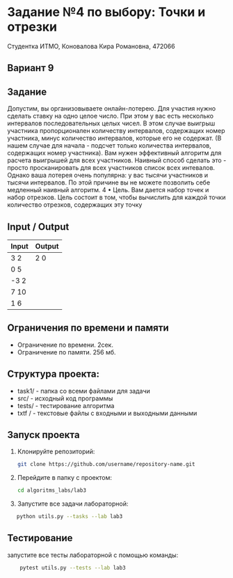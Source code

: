 Задание №4 по выбору: Точки и отрезки
====
Студентка ИТМО, Коновалова Кира Романовна, 472066

Вариант 9
----

Задание
---
Допустим, вы организовываете онлайн-лотерею. Для участия нужно сделать ставку на одно целое число. При этом у вас есть несколько интервалов последовательных целых чисел. В этом случае выигрыш участника пропорционален количеству интервалов, содержащих номер участника, минус количество интервалов, которые его не содержат. (В нашем случае для начала - подсчет только количества интервалов, содержащих номер участника). Вам нужен эффективный алгоритм для расчета выигрышей для всех участников. Наивный способ сделать это - просто просканировать для всех участников список всех интевалов. Однако ваша лотерея очень популярна: у вас тысячи участников и тысячи интервалов. По этой причине вы не можете позволить себе медленный наивный алгоритм. 4 • Цель. Вам дается набор точек и набор отрезков. Цель состоит в том, чтобы вычислить для каждой точки количество отрезков, содержащих эту точку


Input / Output
----

| Input | Output |
|-------|--------|
| 3 2   | 2 0    |
| 0 5   |        |
 | -3 2  |        |
| 7 10  |        |
| 1 6   |        |


## Ограничения по времени и памяти

- Ограничение по времени. 2сек.
- Ограничение по памяти. 256 мб.

Структура проекта:
-------
* task1/ - папка со всеми файлами для задачи
* src/ - исходный код программы
* tests/ - тестирование алгоритма
* txtf / - текстовые файлы с входными и выходными данными

## Запуск проекта
1. Клонируйте репозиторий:
   ```bash
   git clone https://github.com/username/repository-name.git
   ```
2. Перейдите в папку с проектом:
   ```bash
   cd algoritms_labs/lab3
   ```
3. Запустите все задачи лабораторной:
```bash
   python utils.py --tasks --lab lab3
   ```

## Тестирование
запустите все тесты лабораторной с помощью команды:
```bash
    pytest utils.py --tests --lab lab3
```
